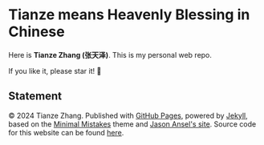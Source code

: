 # Tianze means Heavenly Blessing in Chinese

Here is **Tianze Zhang (张天泽)**. This is my personal web repo. 

If you like it, please star it! 🥰

## Statement

© 2024 Tianze Zhang. Published with [GitHub Pages](https://pages.github.com/), powered by [Jekyll](https://jekyllrb.com/), based on the [Minimal Mistakes](https://mademistakes.com/) theme and [Jason Ansel's site](https://github.com/jansel/jansel.github.io). Source code for this website can be found [here](https://github.com/Tianze-Unimelb/Tianze.github.io).
